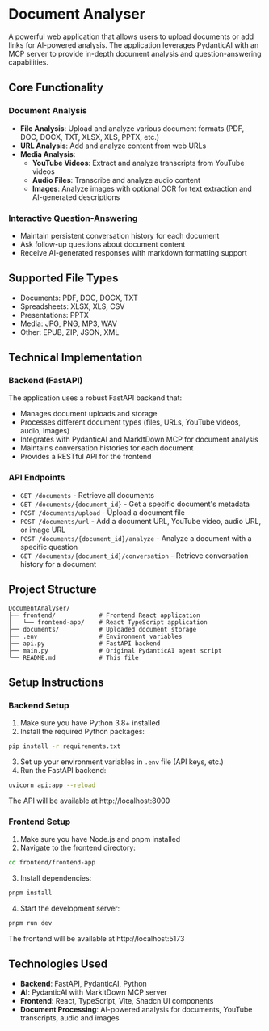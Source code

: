 # Document Analyser

A powerful web application that allows users to upload documents or add links for AI-powered analysis. The application leverages PydanticAI with an MCP server to provide in-depth document analysis and question-answering capabilities.

## Core Functionality

### Document Analysis
- **File Analysis**: Upload and analyze various document formats (PDF, DOC, DOCX, TXT, XLSX, XLS, PPTX, etc.)
- **URL Analysis**: Add and analyze content from web URLs
- **Media Analysis**:
  - **YouTube Videos**: Extract and analyze transcripts from YouTube videos
  - **Audio Files**: Transcribe and analyze audio content
  - **Images**: Analyze images with optional OCR for text extraction and AI-generated descriptions

### Interactive Question-Answering
- Maintain persistent conversation history for each document
- Ask follow-up questions about document content
- Receive AI-generated responses with markdown formatting support

## Supported File Types
- Documents: PDF, DOC, DOCX, TXT
- Spreadsheets: XLSX, XLS, CSV
- Presentations: PPTX
- Media: JPG, PNG, MP3, WAV
- Other: EPUB, ZIP, JSON, XML

## Technical Implementation

### Backend (FastAPI)
The application uses a robust FastAPI backend that:
- Manages document uploads and storage
- Processes different document types (files, URLs, YouTube videos, audio, images)
- Integrates with PydanticAI and MarkItDown MCP for document analysis
- Maintains conversation histories for each document
- Provides a RESTful API for the frontend

### API Endpoints
- `GET /documents` - Retrieve all documents
- `GET /documents/{document_id}` - Get a specific document's metadata
- `POST /documents/upload` - Upload a document file
- `POST /documents/url` - Add a document URL, YouTube video, audio URL, or image URL
- `POST /documents/{document_id}/analyze` - Analyze a document with a specific question
- `GET /documents/{document_id}/conversation` - Retrieve conversation history for a document

## Project Structure

```
DocumentAnalyser/
├── frontend/            # Frontend React application
│   └── frontend-app/    # React TypeScript application
├── documents/           # Uploaded document storage
├── .env                 # Environment variables
├── api.py               # FastAPI backend
├── main.py              # Original PydanticAI agent script
└── README.md            # This file
```

## Setup Instructions

### Backend Setup

1. Make sure you have Python 3.8+ installed
2. Install the required Python packages:

```bash
pip install -r requirements.txt
```

3. Set up your environment variables in `.env` file (API keys, etc.)
4. Run the FastAPI backend:

```bash
uvicorn api:app --reload
```

The API will be available at http://localhost:8000

### Frontend Setup

1. Make sure you have Node.js and pnpm installed
2. Navigate to the frontend directory:

```bash
cd frontend/frontend-app
```

3. Install dependencies:

```bash
pnpm install
```

4. Start the development server:

```bash
pnpm run dev
```

The frontend will be available at http://localhost:5173

## Technologies Used

- **Backend**: FastAPI, PydanticAI, Python
- **AI**: PydanticAI with MarkItDown MCP server
- **Frontend**: React, TypeScript, Vite, Shadcn UI components
- **Document Processing**: AI-powered analysis for documents, YouTube transcripts, audio and images
